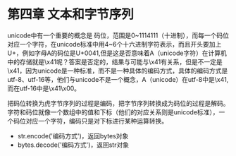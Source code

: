 # 第四章 文本和字节序列

unicode中有一个重要的概念是 码位，范围是0~1114111（十进制），而每一个码位对应一个字符，在unicode标准中用4~6个十六进制字符表示，而且开头要加上 U+，例如字母A的码位是U+0041,但是这是否意味着A（unicode字符）在计算机中的存储就是\x41呢？答案是否定的，结果与可能与\x41有关系，但是不一定是\x41，因为unicode是一种标准，而不是一种具体的编码方式，具体的编码方式是utf-8、utf-16等，他们与unicode不是一个概念，A（unicode）在utf-8中是\x41,而在utf-16中是\x41\x00。

把码位转换为虎字节序列的过程是编码，把字节序列转换成为码位的过程是解码。字符和码位就像一个数组中的值和下标（他们的对应关系则是unicode标准），一个码位对应一个字符，编码只是对下标进行某种运算转换。

* str.encode('编码方式')，返回bytes对象
* bytes.decode('编码方式')，返回str对象